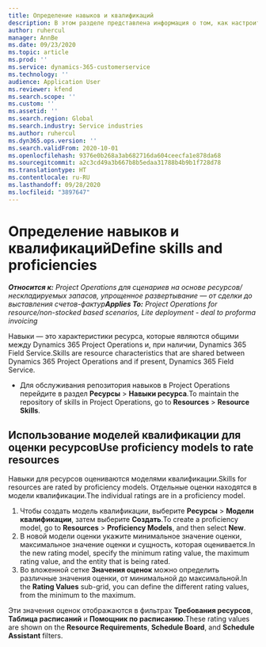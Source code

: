 ```yaml
---
title: Определение навыков и квалификаций
description: В этом разделе представлена информация о том, как настроить модели квалификации для оценки ресурсов.
author: ruhercul
manager: AnnBe
ms.date: 09/23/2020
ms.topic: article
ms.prod: ''
ms.service: dynamics-365-customerservice
ms.technology: ''
audience: Application User
ms.reviewer: kfend
ms.search.scope: ''
ms.custom: ''
ms.assetid: ''
ms.search.region: Global
ms.search.industry: Service industries
ms.author: ruhercul
ms.dyn365.ops.version: ''
ms.search.validFrom: 2020-10-01
ms.openlocfilehash: 9376e0b268a3ab682716da604ceecfa1e878da68
ms.sourcegitcommit: a2c3cd49a3b667b8b5edaa31788b4b9b1f728d78
ms.translationtype: HT
ms.contentlocale: ru-RU
ms.lasthandoff: 09/28/2020
ms.locfileid: "3897647"
---
```

# <a name="define-skills-and-proficiencies"></a><span data-ttu-id="a8811-103">Определение навыков и квалификаций</span><span class="sxs-lookup"><span data-stu-id="a8811-103">Define skills and proficiencies</span></span>

<span data-ttu-id="a8811-104">_**Относится к:** Project Operations для сценариев на основе ресурсов/нескладируемых запасов, упрощенное развертывание — от сделки до выставления счетов-фактур_</span><span class="sxs-lookup"><span data-stu-id="a8811-104">_**Applies To:** Project Operations for resource/non-stocked based scenarios, Lite deployment - deal to proforma invoicing_</span></span>

<span data-ttu-id="a8811-105">Навыки — это характеристики ресурса, которые являются общими между Dynamics 365 Project Operations и, при наличии, Dynamics 365 Field Service.</span><span class="sxs-lookup"><span data-stu-id="a8811-105">Skills are resource characteristics that are shared between Dynamics 365 Project Operations and if present, Dynamics 365 Field Service.</span></span> 

- <span data-ttu-id="a8811-106">Для обслуживания репозитория навыков в Project Operations перейдите в раздел **Ресурсы** \> **Навыки ресурса**.</span><span class="sxs-lookup"><span data-stu-id="a8811-106">To maintain the repository of skills in Project Operations, go to **Resources** \> **Resource Skills**.</span></span> 

## <a name="use-proficiency-models-to-rate-resources"></a><span data-ttu-id="a8811-107">Использование моделей квалификации для оценки ресурсов</span><span class="sxs-lookup"><span data-stu-id="a8811-107">Use proficiency models to rate resources</span></span>

<span data-ttu-id="a8811-108">Навыки для ресурсов оцениваются моделями квалификации.</span><span class="sxs-lookup"><span data-stu-id="a8811-108">Skills for resources are rated by proficiency models.</span></span> <span data-ttu-id="a8811-109">Отдельные оценки находятся в модели квалификации.</span><span class="sxs-lookup"><span data-stu-id="a8811-109">The individual ratings are in a proficiency model.</span></span> 

1. <span data-ttu-id="a8811-110">Чтобы создать модель квалификации, выберите **Ресурсы** \> **Модели квалификации**, затем выберите **Создать**.</span><span class="sxs-lookup"><span data-stu-id="a8811-110">To create a proficiency model, go to **Resources** \> **Proficiency Models**, and then select **New**.</span></span>
2. <span data-ttu-id="a8811-111">В новой модели оценки укажите минимальное значение оценки, максимальное значение оценки и сущность, которая оценивается.</span><span class="sxs-lookup"><span data-stu-id="a8811-111">In the new rating model, specify the minimum rating value, the maximum rating value, and the entity that is being rated.</span></span>
3. <span data-ttu-id="a8811-112">Во вложенной сетке **Значения оценок** можно определить различные значения оценки, от минимальной до максимальной.</span><span class="sxs-lookup"><span data-stu-id="a8811-112">In the **Rating Values** sub-grid, you can define the different rating values, from the minimum to the maximum.</span></span>


<span data-ttu-id="a8811-113">Эти значения оценок отображаются в фильтрах **Требования ресурсов**, **Таблица расписаний** и **Помощник по расписанию**.</span><span class="sxs-lookup"><span data-stu-id="a8811-113">These rating values are shown on the **Resource Requirements**, **Schedule Board**, and **Schedule Assistant** filters.</span></span>
